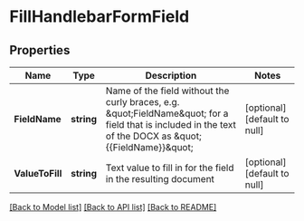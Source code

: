 # FillHandlebarFormField

## Properties
Name | Type | Description | Notes
------------ | ------------- | ------------- | -------------
**FieldName** | **string** | Name of the field without the curly braces, e.g. \&quot;FieldName\&quot; for a field that is included in the text of the DOCX as \&quot;{{FieldName}}\&quot; | [optional] [default to null]
**ValueToFill** | **string** | Text value to fill in for the field in the resulting document | [optional] [default to null]

[[Back to Model list]](../README.md#documentation-for-models) [[Back to API list]](../README.md#documentation-for-api-endpoints) [[Back to README]](../README.md)


